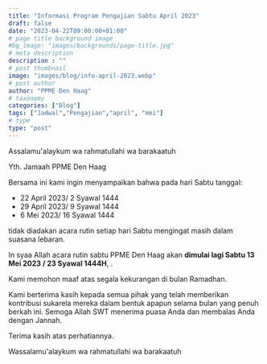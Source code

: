 ```yaml
---
title: "Informasi Program Pengajian Sabtu April 2023"
draft: false
date: "2023-04-22T09:00:00+01:00"
# page title background image
#bg_image: "images/backgrounds/page-title.jpg"
# meta description
description : ""
# post thumbnail
image: "images/blog/info-april-2023.webp"
# post author
author: "PPME Den Haag"
# taxonomy
categories: ["Blog"]
tags: ["Jadwal","Pengajian","april", "mei"]
# type
type: "post"
---
```


Assalamu'alaykum wa rahmatullahi wa barakaatuh 

Yth. Jamaah PPME Den Haag

Bersama ini kami ingin menyampaikan bahwa pada hari Sabtu tanggal: 

* 22 April 2023/ 2 Syawal 1444
* 29 April 2023/ 9 Syawal 1444 
* 6 Mei 2023/ 16 Syawal 1444 

tidak diadakan acara rutin setiap hari Sabtu mengingat masih dalam suasana lebaran.

In syaa Allah acara rutin sabtu PPME Den Haag akan **dimulai lagi Sabtu 13 Mei 2023 / 23 Syawal 1444H**, .


Kami memohon maaf atas segala kekurangan di bulan Ramadhan.

Kami berterima kasih kepada semua pihak yang telah memberikan kontribusi sukarela mereka dalam bentuk apapun selama bulan yang penuh berkah ini. Semoga Allah SWT menerima puasa Anda dan membalas Anda dengan Jannah.

Terima kasih atas perhatiannya.

Wassalamu'alaykum wa rahmatullahi wa barakaatuh
